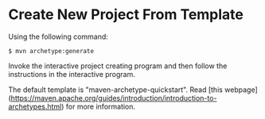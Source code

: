 # Create New Project From Template

Using the following command:

  ```console
$ mvn archetype:generate
  ```

Invoke the interactive project creating program and then follow the instructions in the interactive program.

The default template is "maven-archetype-quickstart". Read [this webpage] (https://maven.apache.org/guides/introduction/introduction-to-archetypes.html) for more information.
